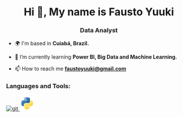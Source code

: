 <h1 align="center">Hi 👋, My name is Fausto Yuuki</h1>
<h3 align="center">Data Analyst</h3>

- 🌍 I'm based in **Cuiabá, Brazil.**

- 🧠 I’m currently learning **Power BI, Big Data and Machine Learning.**

- 📫 How to reach me **faustoyuuki@gmail.com**

<h3 align="left">Languages and Tools:</h3>
<p align="left"> <a href="https://git-scm.com/" target="_blank" rel="noreferrer"> <img src="https://www.vectorlogo.zone/logos/git-scm/git-scm-icon.svg" alt="git" width="40" height="40"/> </a> <a href="https://www.python.org" target="_blank" rel="noreferrer"> <img src="https://raw.githubusercontent.com/devicons/devicon/master/icons/python/python-original.svg" alt="python" width="40" height="40"/> </a> </p>
